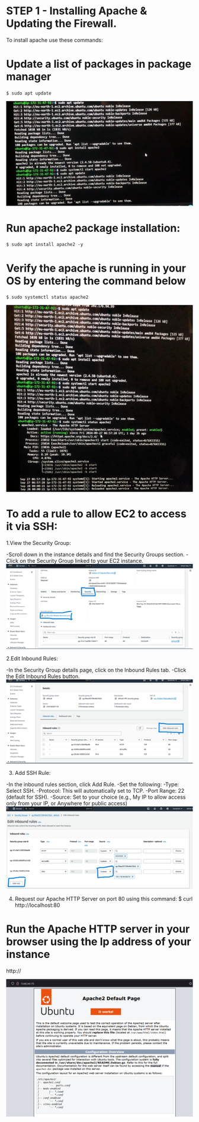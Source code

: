 # STEP 1 - Installing Apache & Updating the Firewall.
To install apache use these commands:

# Update a list of packages in package manager

    $ sudo apt update

![img](imgaes/apache_install.jpeg)

# Run apache2 package installation:

    $ sudo apt install apache2 -y

# Verify the apache is running in your OS by entering the command below
    $ sudo systemctl status apache2
![img](imgaes/apache_status.jpeg)

# To add a rule to allow EC2 to access it via SSH:
1.View the Security Group:

 -Scroll down in the instance details and find the Security Groups section.
 -Click on the Security Group linked to your EC2 instance.
    ![img](imgaes/security.png)

2.Edit Inbound Rules:

 -In the Security Group details page, click on the Inbound Rules tab.
 -Click the Edit Inbound Rules button.
    ![img](imgaes/edit_inbound.png)

3. Add SSH Rule:

 -In the inbound rules section, click Add Rule.
  -Set the following:
    -Type: Select SSH.
    -Protocol: This will automatically set to TCP.
    -Port Range: 22 (default for SSH).
    -Source: Set to your choice (e.g., My IP to allow access only from your IP, or Anywhere for public access)
    ![img](imgaes/add_SSH.png)

4. Request our Apache HTTP Server on port 80 using this command:
   $ curl http://localhost:80

# Run the Apache HTTP server in your browser using the Ip address of your instance

   http://<Publich-IP-Address>

![img](imgaes/Apache_site.png)
